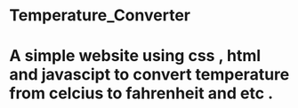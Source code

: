 # Temperature_Converter
# A simple website using css , html and javascipt to convert temperature from celcius to fahrenheit and etc .
